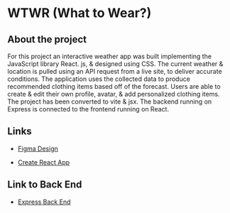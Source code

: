 # WTWR (What to Wear?)

## About the project

For this project an interactive weather app was built implementing the JavaScript library React. js, & designed using CSS. The current weather & location is pulled using an API request from a live site, to deliver accurate conditions. The application uses the collected data to produce recommended clothing items based off of the forecast. Users are able to create & edit their own profile, avatar, & add personalized clothing items. The project has been converted to vite & jsx. The backend running on Express is connected to the frontend running on React.

## Links

- [Figma Design](https://www.figma.com/file/bfVOvqlLmoKZ5lpro8WWBe/Sprint-14_-WTWR?type=design&node-id=0-1&mode=design&t=r42KaVwtYbl1q6uk-0)

- [Create React App](https://github.com/facebook/create-react-app)

## Link to Back End

- [Express Back End](https://github.com/kltrmtz/se_project_express.git)
